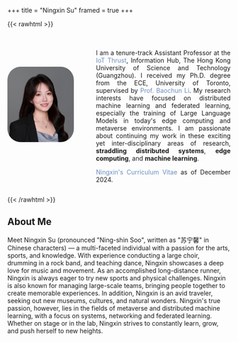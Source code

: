 +++
title = "Ningxin Su"
framed = true
+++

{{< rawhtml >}}
<style>
.profile-container {
    display: flex;
    align-items: center;
    gap: 30px;
    max-width: 800px;
    margin: 0 auto;
}
.profile-image {
    flex: 0 0 150px;
    text-align: center;
}
.profile-image img {
    width: 100%;
    border-radius: 30px;
    display: inline-block;
}
.profile-info {
    flex: 1;
    padding-top: 20px;
}
.fa, .fas, .fab {
    padding-right: 5px;
    color: #555;
    font-size: 16px;
    width: 20px;
    text-align: center;
}
.no-underline {
    text-decoration: none; /* Remove underline from links */
}

p a {
    color: #6C8EBF; /* Change hyperlink color to #6C8EBF only for links in paragraphs */
}

p a:hover {
    color: #5A7DAF; /* Optional: Change color on hover for better visibility */
}
.icon-container {
    display: flex;
    justify-content: space-between;
    width: 100%;
    margin-top: 10px;
}
.icon-container a {
    flex: 1;
    text-align: center;
}
</style>

<!-- Update Font Awesome to version 6 -->
<link rel="stylesheet" href="https://cdnjs.cloudflare.com/ajax/libs/font-awesome/6.5.1/css/all.min.css">

<div class="profile-container" style="display: flex;">
    <div class="profile-image">
        <img src="/assets/ningxinsu3.jpg" alt="Profile Photo">
        <br />
        <div class="icon-container">
            <a href="mailto:ningxin.su@mail.utoronto.ca">
                <i class="fas fa-envelope"></i>
            </a>
            <a href="https://scholar.google.ca/citations?user=XkeT3_8AAAAJ&hl=en">
                <i class="fas fa-graduation-cap"></i>
            </a>
            <a href="https://www.linkedin.com/in/ningxin-su-b11460264/">
                <i class="fab fa-linkedin"></i>
            </a>
            <a href="https://github.com/NingxinSu">
                <i class="fab fa-github"></i>
            </a>
        </div>
    </div>
    <div class="profile-info" style="flex-grow: 1; text-align: justify; margin-left: 20px;">
        <p>
        I am a tenure-track Assistant Professor at the <a href="https://www.hkust-gz.edu.cn/academics/hubs-and-thrust-areas/information-hub/internet-of-things/" class="no-underline"> IoT Thrust</a>, Information Hub, The Hong Kong University of Science and Technology (Guangzhou). I received my Ph.D. degree from the ECE, University of Toronto, supervised by <a href="https://www.ece.toronto.ca/people/li-b/" class="no-underline">Prof. Baochun Li</a>. My research interests have focused on distributed machine learning and federated learning, especially the training of Large Language Models in today's edge computing and metaverse environments. I am passionate about continuing my work in these exciting yet inter-disciplinary areas of research, <strong>straddling distributed systems</strong>, <strong>edge computing</strong>, and <strong>machine learning</strong>.
        </p>
        <p>
        <a href="/assets/ningxin_cv.pdf"style="text-decoration: none;">Ningxin's Curriculum Vitae </a>as of December 2024. 
        </p>
    </div>
</div>

{{< /rawhtml >}}

## About Me
Meet Ningxin Su (pronounced "Ning-shin Soo", written as "苏宁馨" in Chinese characters) &mdash; a multi-faceted individual with a passion for the arts, sports, and knowledge. With experience conducting a large choir, drumming in a rock band, and teaching dance, Ningxin showcases a deep love for music and movement. As an accomplished long-distance runner, Ningxin is always eager to try new sports and physical challenges. Ningxin is also known for managing large-scale teams, bringing people together to create memorable experiences. In addition, Ningxin is an avid traveler, seeking out new museums, cultures, and natural wonders. Ningxin's true passion, however, lies in the fields of metaverse and distributed machine learning, with a focus on systems, networking and federated learning. Whether on stage or in the lab, Ningxin strives to constantly learn, grow, and push herself to new heights.
